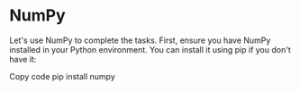 # NumPy
Let's use NumPy to complete the tasks. First, ensure you have NumPy installed in your Python environment. You can install it using pip if you don't have it:


Copy code
pip install numpy
